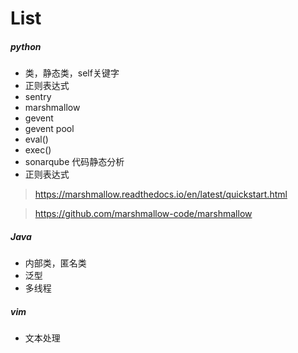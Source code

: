 # List
##### python
- 类，静态类，self关键字
- 正则表达式
- sentry
- marshmallow
- gevent
- gevent pool
- eval()
- exec()
- sonarqube 代码静态分析
- 正则表达式
>https://marshmallow.readthedocs.io/en/latest/quickstart.html

>https://github.com/marshmallow-code/marshmallow

##### Java
- 内部类，匿名类
- 泛型
- 多线程
##### vim
- 文本处理
